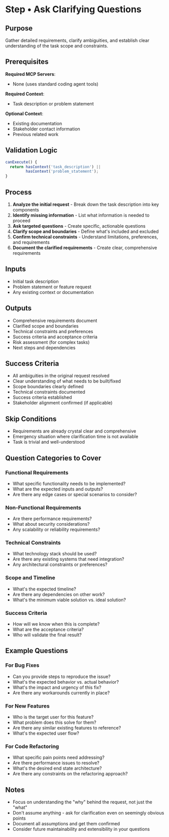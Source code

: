 # Step • Ask Clarifying Questions

## Purpose
Gather detailed requirements, clarify ambiguities, and establish clear understanding of the task scope and constraints.

## Prerequisites
**Required MCP Servers**: 
- None (uses standard coding agent tools)

**Required Context**:
- Task description or problem statement

**Optional Context**:
- Existing documentation
- Stakeholder contact information
- Previous related work

## Validation Logic
```javascript
canExecute() {
  return hasContext('task_description') ||
         hasContext('problem_statement');
}
```

## Process
1. **Analyze the initial request** - Break down the task description into key components
2. **Identify missing information** - List what information is needed to proceed
3. **Ask targeted questions** - Create specific, actionable questions
4. **Clarify scope and boundaries** - Define what's included and excluded
5. **Confirm technical constraints** - Understand limitations, preferences, and requirements
6. **Document the clarified requirements** - Create clear, comprehensive requirements

## Inputs
- Initial task description
- Problem statement or feature request
- Any existing context or documentation

## Outputs
- Comprehensive requirements document
- Clarified scope and boundaries
- Technical constraints and preferences
- Success criteria and acceptance criteria
- Risk assessment (for complex tasks)
- Next steps and dependencies

## Success Criteria
- All ambiguities in the original request resolved
- Clear understanding of what needs to be built/fixed
- Scope boundaries clearly defined
- Technical constraints documented
- Success criteria established
- Stakeholder alignment confirmed (if applicable)

## Skip Conditions
- Requirements are already crystal clear and comprehensive
- Emergency situation where clarification time is not available
- Task is trivial and well-understood

## Question Categories to Cover

### Functional Requirements
- What specific functionality needs to be implemented?
- What are the expected inputs and outputs?
- Are there any edge cases or special scenarios to consider?

### Non-Functional Requirements
- Are there performance requirements?
- What about security considerations?
- Any scalability or reliability requirements?

### Technical Constraints
- What technology stack should be used?
- Are there any existing systems that need integration?
- Any architectural constraints or preferences?

### Scope and Timeline
- What's the expected timeline?
- Are there any dependencies on other work?
- What's the minimum viable solution vs. ideal solution?

### Success Criteria
- How will we know when this is complete?
- What are the acceptance criteria?
- Who will validate the final result?

## Example Questions

### For Bug Fixes
- Can you provide steps to reproduce the issue?
- What's the expected behavior vs. actual behavior?
- What's the impact and urgency of this fix?
- Are there any workarounds currently in place?

### For New Features
- Who is the target user for this feature?
- What problem does this solve for them?
- Are there any similar existing features to reference?
- What's the expected user flow?

### For Code Refactoring
- What specific pain points need addressing?
- Are there performance issues to resolve?
- What's the desired end state architecture?
- Are there any constraints on the refactoring approach?

## Notes
- Focus on understanding the "why" behind the request, not just the "what"
- Don't assume anything - ask for clarification even on seemingly obvious points
- Document all assumptions and get them confirmed
- Consider future maintainability and extensibility in your questions 
